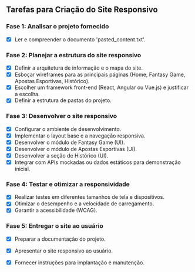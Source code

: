 ## Tarefas para Criação do Site Responsivo

### Fase 1: Analisar o projeto fornecido
- [x] Ler e compreender o documento 'pasted_content.txt'.

### Fase 2: Planejar a estrutura do site responsivo
- [x] Definir a arquitetura de informação e o mapa do site.
- [x] Esboçar wireframes para as principais páginas (Home, Fantasy Game, Apostas Esportivas, Histórico).
- [x] Escolher um framework front-end (React, Angular ou Vue.js) e justificar a escolha.
- [x] Definir a estrutura de pastas do projeto.

### Fase 3: Desenvolver o site responsivo
- [x] Configurar o ambiente de desenvolvimento.
- [x] Implementar o layout base e a navegação responsiva.
- [x] Desenvolver o módulo de Fantasy Game (UI).
- [x] Desenvolver o módulo de Apostas Esportivas (UI).
- [x] Desenvolver a seção de Histórico (UI).
- [x] Integrar com APIs mockadas ou dados estáticos para demonstração inicial.

### Fase 4: Testar e otimizar a responsividade
- [x] Realizar testes em diferentes tamanhos de tela e dispositivos.
- [x] Otimizar o desempenho e a velocidade de carregamento.
- [x] Garantir a acessibilidade (WCAG).

### Fase 5: Entregar o site ao usuário
- [x] Preparar a documentação do projeto.
- [x] Apresentar o site responsivo ao usuário.
- [x] Fornecer instruções para implantação e manutenção.

